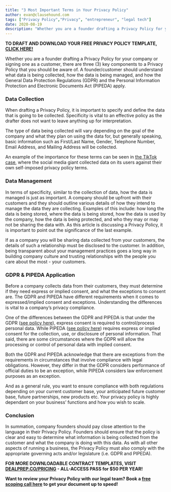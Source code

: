 ```yaml
---
title: "3 Most Important Terms in Your Privacy Policy"
author: evan@clausehound.com
tags: ["Privacy Policy","Privacy", "entrepreneur", "legal tech"]
date: 2020-08-19
description: "Whether you are a founder drafting a Privacy Policy for your company or signing one as a customer, there are three (3) key components to a Privacy Policy that you should be aware of. A founder/customer should understand what data is being collected, how the data is being managed, and how the General Data Protection Regulations (GDPR) and the Personal Information Protection and Electronic Documents Act (PIPEDA) apply."
---
```


**TO DRAFT AND DOWNLOAD YOUR FREE PRIVACY POLICY TEMPLATE, [CLICK HERE!](https://www.clausehound.com/legal-contract/privacy-policy26)**

Whether you are a founder drafting a Privacy Policy for your company or signing one as a customer, there are three (3) key components to a Privacy Policy that you should be aware of. A founder/customer should understand what data is being collected, how the data is being managed, and how the General Data Protection Regulations (GDPR) and the Personal Information Protection and Electronic Documents Act (PIPEDA) apply.

### Data Collection

When drafting a Privacy Policy, it is important to specify and define the data that is going to be collected. Specificity is vital to an effective policy as the drafter does not want to leave anything up for interpretation. 

The type of data being collected will vary depending on the goal of the company and what they plan on using the data for, but generally speaking, basic information such as First/Last Name, Gender, Telephone Number, Email Address, and Mailing Address will be collected. 

An example of the importance for these terms can be seen in [the TikTok case](https://www.forbes.com/sites/zakdoffman/2020/08/12/tiktok-google-android-breaking-rules-secretly-track-android-users/#7466dc846359), where the social media giant collected data on its users against their own self-imposed privacy policy terms.

### Data Management

In terms of specificity, similar to the collection of data, how the data is managed is just as important. A company should be upfront with their customers and they should outline various details of how they intend to manage the data they are collecting. Examples of this include: how long the data is being stored, where the data is being stored, how the data is used by the company, how the data is being protected, and who they may or may not be sharing the data with. As this article is discussing a Privacy Policy, it is important to point out the significance of the last example. 

If as a company you will be sharing data collected from your customers, the details of such a relationship must be disclosed to the customer. In addition, being transparent about your management practices goes a long way in building company culture and trusting relationships with the people you care about the most - your customers.

### GDPR & PIPEDA Application

Before a company collects data from their customers, they must determine if they need express or implied consent, and what the exceptions to consent are. The GDPR and PIPEDA have different requirements when it comes to expressed/implied consent and exceptions. Understanding the differences is vital to a company’s privacy compliance.

One of the differences between the GDPR and PIPEDA is that under the GDPR ([see policy here](https://www.forbes.com/sites/zakdoffman/2020/08/12/tiktok-google-android-breaking-rules-secretly-track-android-users/#7466dc846359)), express consent is required to control/process personal data. While PIPEDA ([see policy here](https://laws-lois.justice.gc.ca/eng/acts/P-8.6/index.html)) requires express or implied consent for the collection, use, or disclosure of personal information. That said, there are some circumstances where the GDPR will allow the processing or control of personal data with implied consent.

Both the GDPR and PIPEDA acknowledge that there are exceptions from the requirements in circumstances that involve compliance with legal obligations. However, they differ in that the GDPR considers performance of official duties to be an exception, while PIPEDA considers law enforcement purposes as an exception.

And as a general rule, you want to ensure compliance with both regulations depending on your current customer base, your anticipated future customer base, future partnerships, new products etc. Your privacy policy is highly dependant on your business’ functions and how you wish to scale.

### Conclusion

In summation, company founders should pay close attention to the language in their Privacy Policy. Founders should ensure that the policy is clear and easy to determine what information is being collected from the customer and what the company is doing with this data. As with all other aspects of running a business, the Privacy Policy must also comply with the appropriate governing acts and/or legislature (i.e. GDPR and PIPEDA).

**FOR MORE DOWNLOADABLE CONTRACT TEMPLATES, VISIT [DEALPREP.CO/PRICING](https://www.dealprep.co/pricing) - ALL-ACCESS PASS for $50 PER YEAR!**

**Want to review your Privacy Policy with our legal team? Book a [free scoping call here](https://www.google.com/url?q=https://calendly.com/maxmessenger/scoping-call-privacy-policy&sa=D&source=hangouts&ust=1598026113313000&usg=AFQjCNEvVAU6r2E82bxiMY7vTdHgwfxh-Q) to get your document up to speed!**
